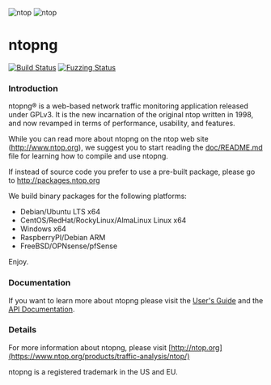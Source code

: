 ![ntop][ntopng_logo] ![ntop][ntop_logo]
# ntopng 

[![Build Status](https://img.shields.io/github/actions/workflow/status/ntop/ntopng/build.yml?branch=dev&logo=github)](https://github.com/ntop/ntopng/actions?query=workflow%3ABuild)
[![Fuzzing Status](https://oss-fuzz-build-logs.storage.googleapis.com/badges/ntopng.svg)](https://bugs.chromium.org/p/oss-fuzz/issues/list?sort=-opened&can=1&q=proj:ntopng)

### Introduction

ntopng® is a web-based network traffic monitoring application released under GPLv3. It is the new incarnation of the original ntop written in 1998, and now revamped in terms of performance, usability, and features.

While you can read more about ntopng on the ntop web site (http://www.ntop.org), we suggest you to start reading the [doc/README.md](https://github.com/ntop/ntopng/blob/dev/doc/README.md) file for learning how to compile and use ntopng.

If instead of source code you prefer to use a pre-built package, please go to http://packages.ntop.org

We build binary packages for the following platforms:
* Debian/Ubuntu LTS x64
* CentOS/RedHat/RockyLinux/AlmaLinux Linux x64
* Windows x64
* RaspberryPI/Debian ARM
* FreeBSD/OPNsense/pfSense

Enjoy.

### Documentation

If you want to learn more about ntopng please visit the [User's Guide](https://www.ntop.org/guides/ntopng/) and the [API Documentation](https://www.ntop.org/guides/ntopng/api/index.html).

### Details
For more information about ntopng, please visit [http://ntop.org](https://www.ntop.org/products/traffic-analysis/ntop/)

ntopng is a registered trademark in the US and EU.

[ntopng_logo]: https://camo.githubusercontent.com/0f789abcef232035c05e0d2e82afa3cc3be46485/687474703a2f2f7777772e6e746f702e6f72672f77702d636f6e74656e742f75706c6f6164732f323031312f30382f6e746f706e672d69636f6e2d313530783135302e706e67

[ntop_logo]: https://camo.githubusercontent.com/58e2a1ecfff62d8ecc9d74633bd1013f26e06cba/687474703a2f2f7777772e6e746f702e6f72672f77702d636f6e74656e742f75706c6f6164732f323031352f30352f6e746f702e706e67
